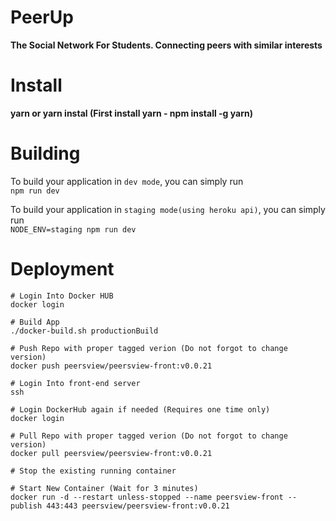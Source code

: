 # PeerUp
**The Social Network For Students. Connecting peers with similar interests**

Install
=======
**yarn or yarn instal (First install yarn - npm install -g yarn)**

Building
=======

To build your application in `dev mode`, you can simply run  
`npm run dev`

To build your application in `staging mode(using heroku api)`, you can simply run  
`NODE_ENV=staging npm run dev`

Deployment
=======

```
# Login Into Docker HUB
docker login

# Build App
./docker-build.sh productionBuild

# Push Repo with proper tagged verion (Do not forgot to change version)
docker push peersview/peersview-front:v0.0.21

# Login Into front-end server
ssh 

# Login DockerHub again if needed (Requires one time only)
docker login

# Pull Repo with proper tagged verion (Do not forgot to change version)
docker pull peersview/peersview-front:v0.0.21

# Stop the existing running container

# Start New Container (Wait for 3 minutes)
docker run -d --restart unless-stopped --name peersview-front --publish 443:443 peersview/peersview-front:v0.0.21
```
